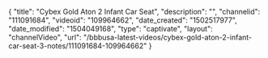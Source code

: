 {
    "title": "Cybex Gold Aton 2 Infant Car Seat",
    "description": "",
    "channelid": "111091684",
    "videoid": "109964662",
    "date_created": "1502517977",
    "date_modified": "1504049168",
    "type": "captivate",
    "layout": "channelVideo",
    "url": "\/bbbusa-latest-videos\/cybex-gold-aton-2-infant-car-seat-3-notes\/111091684-109964662"
}